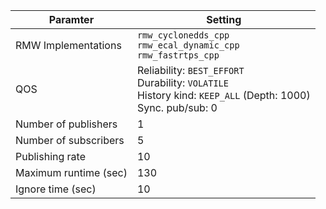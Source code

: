 | Paramter               | Setting                                                                                                                   |
|------------------------|---------------------------------------------------------------------------------------------------------------------------|
| RMW Implementations    | `rmw_cyclonedds_cpp`<br>`rmw_ecal_dynamic_cpp`<br>`rmw_fastrtps_cpp`                                                      |
| QOS                    | Reliability: `BEST_EFFORT`<br>Durability: `VOLATILE`<br>History kind: `KEEP_ALL` (Depth: 1000)<br>Sync. pub/sub: 0        |
| Number of publishers   | 1                                                                                                                         |
| Number of subscribers  | 5                                                                                                                         |
| Publishing rate        | 10                                                                                                                        |
| Maximum runtime (sec)  | 130                                                                                                                       |
| Ignore time (sec)      | 10                                                                                                                        |
